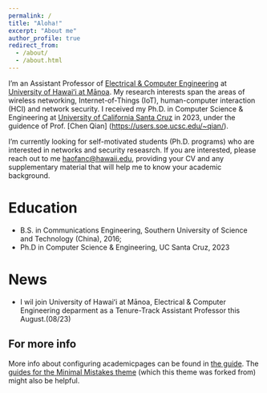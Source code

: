 ```yaml
---
permalink: /
title: "Aloha!"
excerpt: "About me"
author_profile: true
redirect_from: 
  - /about/
  - /about.html
---
```


I’m an Assistant Professor of [Electrical & Computer Engineering](https://ee.hawaii.edu/faculty/profile?usr=124) at [University of Hawaiʻi at Mānoa](https://manoa.hawaii.edu/). My research interests span the areas of wireless networking, Internet-of-Things (IoT), human-computer interaction (HCI) and network security. I received my Ph.D. in Computer Science & Engineering at [University of California Santa Cruz](https://engineering.ucsc.edu/departments/computer-science-and-engineering/) in 2023, under the guidence of Prof. [Chen Qian] (https://users.soe.ucsc.edu/~qian/).

I’m currently looking for self-motivated students (Ph.D. programs) who are interested in networks and security reseasrch. If you are interested, please reach out to me [haofanc@hawaii.edu](haofanc@hawaii.edu), providing your CV and any supplementary material that will help me to know your academic background.

Education
======
- B.S. in Communications Engineering, Southern University of Science and Technology (China), 2016;
- Ph.D in Computer Science & Engineering, UC Santa Cruz, 2023

News
======
- I wil join University of Hawaiʻi at Mānoa, Electrical & Computer Engineering deparment as a Tenure-Track Assistant Professor this August.(08/23) 

For more info
------
More info about configuring academicpages can be found in [the guide](https://academicpages.github.io/markdown/). The [guides for the Minimal Mistakes theme](https://mmistakes.github.io/minimal-mistakes/docs/configuration/) (which this theme was forked from) might also be helpful.
